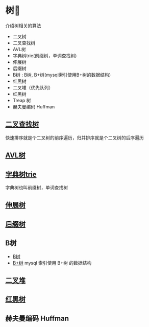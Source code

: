 # 树🌲

介绍树相关的算法

* 二叉树
* 二叉查找树
* AVL树
* 字典树trie(前缀树，单词查找树)
* 伸展树
* 后缀树
* B树 : B树, B+树(mysql索引使用B+树的数据结构)
* 红黑树
* 二叉堆（优先队列）
* 红黑树
* Treap 树
* 赫夫曼编码 Huffman


## [二叉查找树](2-二叉查找树/二叉查找树.md)

快速排序就是个二叉树的前序遍历，归并排序就是个二叉树的后序遍历


## [AVL树](3-平衡树AVL/README.md)


## [字典树trie](4-字典树Trie/README.md)

字典树也叫前缀树，单词查找树


## [伸展树](5-伸展树/伸展树.md)


## [后缀树](6-后缀树/后缀树.md)

## B树

* [B树](7-B树/B树.md)
* [B+树](7-B树/B+树.md)  mysql 索引使用 B+树 的数据结构		 
  

## [二叉堆](8-堆/堆.md) 


## [红黑树](9-红黑树%20R-B%20tree/红黑树.md)


## 赫夫曼编码 Huffman










